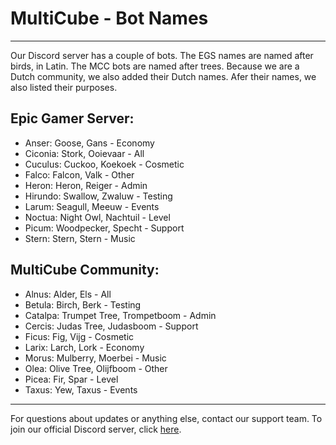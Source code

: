 # MultiCube - Bot Names

----------------------------------------

Our Discord server has a couple of bots. The EGS names are named after birds, in Latin. The MCC bots are named after trees. Because we are a Dutch community, we also added their Dutch names. Afer their names, we also listed their purposes.

## Epic Gamer Server:

- Anser: Goose, Gans - Economy
- Ciconia: Stork, Ooievaar - All
- Cuculus: Cuckoo, Koekoek - Cosmetic
- Falco: Falcon, Valk - Other
- Heron: Heron, Reiger - Admin
- Hirundo: Swallow, Zwaluw - Testing
- Larum: Seagull, Meeuw - Events
- Noctua: Night Owl, Nachtuil - Level
- Picum: Woodpecker, Specht - Support
- Stern: Stern, Stern - Music

## MultiCube Community:

- Alnus: Alder, Els - All
- Betula: Birch, Berk - Testing
- Catalpa: Trumpet Tree, Trompetboom - Admin
- Cercis: Judas Tree, Judasboom - Support
- Ficus: Fig, Vijg - Cosmetic
- Larix: Larch, Lork - Economy
- Morus: Mulberry, Moerbei - Music
- Olea: Olive Tree, Olijfboom - Other
- Picea: Fir, Spar - Level
- Taxus: Yew, Taxus - Events

----------------------------------------

For questions about updates or anything else, contact our support team.
To join our official Discord server, click [here](https://discord.gg/VSE75WkgFM).
